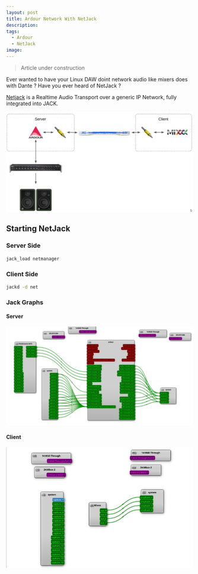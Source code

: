 ```yaml
---
layout: post
title: Ardour Network With NetJack
description: 
tags:
  - Ardour
  - NetJack
image:
---
```


> Article under construction

Ever wanted to have your Linux DAW doint network audio like mixers does with Dante ?
Have you ever heard of NetJack ?

[Netjack](https://netjack.sourceforge.net/) is a Realtime Audio Transport over a generic IP Network, fully integrated into JACK.

![diagram_1](../assets/images/posts/2023-09-19-ardour-network-with-netjack/diagram_1.png)


## Starting NetJack

### Server Side

```bash
jack_load netmanager
```

### Client Side

```bash
jackd -d net
```

### Jack Graphs

#### Server

![diagram_2](../assets/images/posts/2023-09-19-ardour-network-with-netjack/diagram_2.png)

#### Client

![diagram_3](../assets/images/posts/2023-09-19-ardour-network-with-netjack/diagram_3.png)